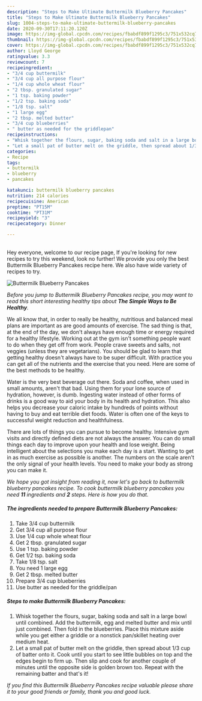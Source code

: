 ```yaml
---
description: "Steps to Make Ultimate Buttermilk Blueberry Pancakes"
title: "Steps to Make Ultimate Buttermilk Blueberry Pancakes"
slug: 1004-steps-to-make-ultimate-buttermilk-blueberry-pancakes
date: 2020-09-30T17:11:20.120Z
image: https://img-global.cpcdn.com/recipes/fbabdf899f1295c3/751x532cq70/buttermilk-blueberry-pancakes-recipe-main-photo.jpg
thumbnail: https://img-global.cpcdn.com/recipes/fbabdf899f1295c3/751x532cq70/buttermilk-blueberry-pancakes-recipe-main-photo.jpg
cover: https://img-global.cpcdn.com/recipes/fbabdf899f1295c3/751x532cq70/buttermilk-blueberry-pancakes-recipe-main-photo.jpg
author: Lloyd George
ratingvalue: 3.3
reviewcount: 7
recipeingredient:
- "3/4 cup buttermilk"
- "3/4 cup all purpose flour"
- "1/4 cup whole wheat flour"
- "2 tbsp. granulated sugar"
- "1 tsp. baking powder"
- "1/2 tsp. baking soda"
- "1/8 tsp. salt"
- "1 large egg"
- "2 tbsp. melted butter"
- "3/4 cup blueberries"
- " butter as needed for the griddlepan"
recipeinstructions:
- "Whisk together the flours, sugar, baking soda and salt in a large bowl until combined. Add the buttermilk, egg and melted butter and mix until just combined. Then fold in the blueberries. Place this mixture aside while you get either a griddle or a nonstick pan/skillet heating over medium heat."
- "Let a small pat of butter melt on the griddle, then spread about 1/3 cup of batter onto it. Cook until you start to see little bubbles on top and the edges begin to firm up. Then slip and cook for another couple of minutes until the opposite side is golden brown too. Repeat with the remaining batter and that&#39;s it!"
categories:
- Recipe
tags:
- buttermilk
- blueberry
- pancakes

katakunci: buttermilk blueberry pancakes 
nutrition: 214 calories
recipecuisine: American
preptime: "PT15M"
cooktime: "PT31M"
recipeyield: "3"
recipecategory: Dinner

---
```

<br>
Hey everyone, welcome to our recipe page, If you're looking for new recipes to try this weekend, look no further! We provide you only the best Buttermilk Blueberry Pancakes recipe here. We also have wide variety of recipes to try.
<br>


![Buttermilk Blueberry Pancakes](https://img-global.cpcdn.com/recipes/fbabdf899f1295c3/751x532cq70/buttermilk-blueberry-pancakes-recipe-main-photo.jpg)

<i>Before you jump to Buttermilk Blueberry Pancakes recipe, you may want to read this short interesting healthy tips about <strong>The Simple Ways to Be Healthy</strong>.</i>

We all know that, in order to really be healthy, nutritious and balanced meal plans are important as are good amounts of exercise. The sad thing is that, at the end of the day, we don't always have enough time or energy required for a healthy lifestyle. Working out at the gym isn't something people want to do when they get off from work. People crave sweets and salts, not veggies (unless they are vegetarians). You should be glad to learn that getting healthy doesn't always have to be super difficult. With practice you can get all of the nutrients and the exercise that you need. Here are some of the best methods to be healthy.

Water is the very best beverage out there. Soda and coffee, when used in small amounts, aren't that bad. Using them for your lone source of hydration, however, is dumb. Ingesting water instead of other forms of drinks is a good way to aid your body in its health and hydration. This also helps you decrease your caloric intake by hundreds of points without having to buy and eat terrible diet foods. Water is often one of the keys to successful weight reduction and healthfulness.

There are lots of things you can pursue to become healthy. Intensive gym visits and directly defined diets are not always the answer. You can do small things each day to improve upon your health and lose weight. Being intelligent about the selections you make each day is a start. Wanting to get in as much exercise as possible is another. The numbers on the scale aren't the only signal of your health levels. You need to make your body as strong you can make it. 


<i>We hope you got insight from reading it, now let's go back to buttermilk blueberry pancakes recipe. To cook buttermilk blueberry pancakes you need <strong>11</strong> ingredients and <strong>2</strong> steps. Here is how you do that.
</i>

##### The ingredients needed to prepare Buttermilk Blueberry Pancakes:

1. Take 3/4 cup buttermilk
1. Get 3/4 cup all purpose flour
1. Use 1/4 cup whole wheat flour
1. Get 2 tbsp. granulated sugar
1. Use 1 tsp. baking powder
1. Get 1/2 tsp. baking soda
1. Take 1/8 tsp. salt
1. You need 1 large egg
1. Get 2 tbsp. melted butter
1. Prepare 3/4 cup blueberries
1. Use  butter as needed for the griddle/pan


##### Steps to make Buttermilk Blueberry Pancakes:

1. Whisk together the flours, sugar, baking soda and salt in a large bowl until combined. Add the buttermilk, egg and melted butter and mix until just combined. Then fold in the blueberries. Place this mixture aside while you get either a griddle or a nonstick pan/skillet heating over medium heat.
1. Let a small pat of butter melt on the griddle, then spread about 1/3 cup of batter onto it. Cook until you start to see little bubbles on top and the edges begin to firm up. Then slip and cook for another couple of minutes until the opposite side is golden brown too. Repeat with the remaining batter and that&#39;s it!


<i>If you find this Buttermilk Blueberry Pancakes recipe valuable please share it to your good friends or family, thank you and good luck.</i>

